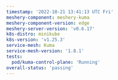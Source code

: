 ```yaml
---
timestamp: '2022-10-21 13:41:13 UTC Fri'
meshery-component: meshery-kuma
meshery-component-version: edge
meshery-server-version: 'v0.6.17'
k8s-distro: minikube
k8s-version: 'v1.25.3'
service-mesh: Kuma
service-mesh-version: '1.8.1'
tests:
  pod/kuma-control-plane: 'Running'
overall-status: 'passing'
---
```

